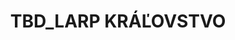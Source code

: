 ---
title: TBD_LARP KRÁĽOVSTVO
current_larp_event: larp2024
archive_text: TBD_'Pokračovanie nabudúce'
newsletter_text: TBD_'Zisti medzi prvými kedy bude ďalšia hra.'
newsletter_button_text: TBD_'Odoberať'
storyIntro: TBD_'Na čo sa môžeš tešiť?'
storyImage: src/images/uploads/povzbudzujucepublikum_doprava.jpg
tootoot_id: '5a183abcae436b10fc688923'
ticketsTitle: TBD_'Lístky'
ticketsText: TBD_>-
  45 EUR pre prvých 10-tich. (early bird) – rannô vtáča <br />
  55 EUR pre druhých 30-tich (happy bird)  <br/>
  65 EUR štandardný lístok do koca mája  <br/>
  75 EUR pre oneskorencov v júni  <br/>
registrationImage: src/images/uploads/lesihostupencioslavuju.jpg
registration_steps:
  - step_title: 'TBD_Kúpiť lístok'
    step_description: >-
      TBD_Najprv si vyššie kúpiš lístok. Po zaplatení by ti mal prísť potvrdzujúci email od tootoot.fm.
    step_icon: >-
      <svg xmlns="http://www.w3.org/2000/svg" fill="none" viewBox="0 0 24 24" stroke-width="1.5" stroke="currentColor" class="size-6">
        <path stroke-linecap="round" stroke-linejoin="round" d="M16.5 6v.75m0 3v.75m0 3v.75m0 3V18m-9-5.25h5.25M7.5 15h3M3.375 5.25c-.621 0-1.125.504-1.125 1.125v3.026a2.999 2.999 0 0 1 0 5.198v3.026c0 .621.504 1.125 1.125 1.125h17.25c.621 0 1.125-.504 1.125-1.125v-3.026a2.999 2.999 0 0 1 0-5.198V6.375c0-.621-.504-1.125-1.125-1.125H3.375Z" />
      </svg>
  - step_title: 'TBD_Tvorba postavy'
    step_description: >-
      TBD_Najneskôr deň po tom ti príde email s linkom na formulár na tvorbu postavy.
    step_icon: >-
      <svg xmlns="http://www.w3.org/2000/svg" fill="none" viewBox="0 0 24 24" stroke-width="1.5" stroke="currentColor" class="size-6">
        <path stroke-linecap="round" stroke-linejoin="round" d="M17.982 18.725A7.488 7.488 0 0 0 12 15.75a7.488 7.488 0 0 0-5.982 2.975m11.963 0a9 9 0 1 0-11.963 0m11.963 0A8.966 8.966 0 0 1 12 21a8.966 8.966 0 0 1-5.982-2.275M15 9.75a3 3 0 1 1-6 0 3 3 0 0 1 6 0Z" />
      </svg>
  - step_title: 'TBD_Príprava postavy na hru'
    step_description: >-
      TBD_Po vytvorení postavy si ju náš arcimajster prečíta a pridelí ti majstra. Ten sa ti behom týždňa ozve na mail a bude ti pomáhať napojiť postavu na príbeh a riešiť nejasnosti v pravidlách.
    step_icon: >-
      <svg xmlns="http://www.w3.org/2000/svg" fill="none" viewBox="0 0 24 24" stroke-width="1.5" stroke="currentColor" class="size-6">
        <path stroke-linecap="round" stroke-linejoin="round" d="M20.25 8.511c.884.284 1.5 1.128 1.5 2.097v4.286c0 1.136-.847 2.1-1.98 2.193-.34.027-.68.052-1.02.072v3.091l-3-3c-1.354 0-2.694-.055-4.02-.163a2.115 2.115 0 0 1-.825-.242m9.345-8.334a2.126 2.126 0 0 0-.476-.095 48.64 48.64 0 0 0-8.048 0c-1.131.094-1.976 1.057-1.976 2.192v4.286c0 .837.46 1.58 1.155 1.951m9.345-8.334V6.637c0-1.621-1.152-3.026-2.76-3.235A48.455 48.455 0 0 0 11.25 3c-2.115 0-4.198.137-6.24.402-1.608.209-2.76 1.614-2.76 3.235v6.226c0 1.621 1.152 3.026 2.76 3.235.577.075 1.157.14 1.74.194V21l4.155-4.155" />
      </svg>
  - step_title: 'TBD_Vidíme sa na hre'
    step_description: >-
      TBD_Prídeš na informačný stánok na hre, zaregistruješ sa a oblečieš do kostýmu. 
    step_icon: >-
      <svg xmlns="http://www.w3.org/2000/svg" fill="none" viewBox="0 0 24 24" stroke-width="1.5" stroke="currentColor" class="size-6">
        <path stroke-linecap="round" stroke-linejoin="round" d="M21 8.25c0-2.485-2.099-4.5-4.688-4.5-1.935 0-3.597 1.126-4.312 2.733-.715-1.607-2.377-2.733-4.313-2.733C5.1 3.75 3 5.765 3 8.25c0 7.22 9 12 9 12s9-4.78 9-12Z" />
      </svg>

---